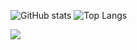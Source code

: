 <!--
**TaEduard/github-landing** is a ✨ _special_ ✨ repository because its `README.md` (this file) appears on your GitHub profile.

Here are some ideas to get you started:

- 🔭 I’m currently working on ...
- 🌱 I’m currently learning ...
- 👯 I’m looking to collaborate on ...
- 🤔 I’m looking for help with ...
- 💬 Ask me about ...
- 📫 How to reach me: ...
- 😄 Pronouns: ...
- ⚡ Fun fact: ...
-->


![GitHub stats](https://github-readme-stats.vercel.app/api?username=taeduard&show_icons=true&theme=gruvbox&count_private=true)
![Top Langs](https://github-readme-stats.vercel.app/api/top-langs/?username=TaEduard&theme=gruvbox&count_private=true&layout=compact)

![](https://visitor-badge.laobi.icu/badge?page_id=TaEduard)

